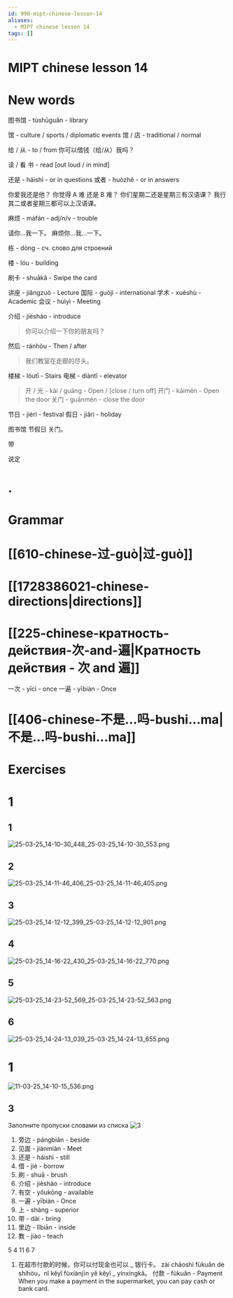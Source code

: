 ```yaml
---
id: 990-mipt-chinese-lesson-14
aliases:
  - MIPT chinese lesson 14
tags: []
---
```


# MIPT chinese lesson 14

# New words

图书馆 - túshūguǎn - library

馆 - culture / sports / diplomatic events
馆 / 店 - traditional / normal

给 / 从 - to / from
你可以借钱（给/从）我吗？

读 / 看 书 - read [out loud / in mind]

还是 - háishì - or in questions
或者 - huòzhě - or in answers

你爱我还是他？
你觉得 A 难 还是 B 难？
你们星期二还是星期三有汉语课？
我行其二或者星期三都可以上汉语课。

麻烦 - máfán - adj/n/v - trouble

请你...我一下。
麻烦你...我...一下。

栋 - dòng - сч. слово для строений

楼 - lóu - building

刷卡 - shuākǎ - Swipe the card

讲座 - jiǎngzuò - Lecture
国际 - guójì - international
学术 - xuéshù - Academic
会议 - huìyì - Meeting

介绍 - jièshào - introduce

> 你可以介绍一下你的朋友吗？

然后 - ránhòu - Then / after

> 我们教室在走廊的尽头。

楼梯 - lóutī - Stairs
电梯 - diàntī - elevator

> 开 / 光 - kāi / guāng - Open / [close / turn off]
> 开门 - kāimén - Open the door
> 关门 - guānmén - close the door

节日 - jiérì - festival
假日 - jiǎrì - holiday

图书馆 节假日 关门。

带

说定

# .

# Grammar

# [[610-chinese-过-guò|过-guò]]

# [[1728386021-chinese-directions|directions]]

# [[225-chinese-кратность-действия-次-and-遍|Кратность действия - 次 and 遍]]

一次 - yīcì - once
一遍 - yībiàn - Once

# [[406-chinese-不是...吗-bushi...ma|不是...吗-bushi...ma]]

# Exercises

# 1

## 1

![25-03-25_14-10-30_448_25-03-25_14-10-30_553.png](assets/imgs/25-03-25_14-10-30_448_25-03-25_14-10-30_553.png)

## 2

![25-03-25_14-11-46_406_25-03-25_14-11-46_405.png](assets/imgs/25-03-25_14-11-46_406_25-03-25_14-11-46_405.png)

## 3

![25-03-25_14-12-12_399_25-03-25_14-12-12_901.png](assets/imgs/25-03-25_14-12-12_399_25-03-25_14-12-12_901.png)

## 4

![25-03-25_14-16-22_430_25-03-25_14-16-22_770.png](assets/imgs/25-03-25_14-16-22_430_25-03-25_14-16-22_770.png)

## 5

![25-03-25_14-23-52_569_25-03-25_14-23-52_563.png](assets/imgs/25-03-25_14-23-52_569_25-03-25_14-23-52_563.png)

## 6

![25-03-25_14-24-13_039_25-03-25_14-24-13_655.png](assets/imgs/25-03-25_14-24-13_039_25-03-25_14-24-13_655.png)

# 1

![11-03-25_14-10-15_536.png](assets/imgs/11-03-25_14-10-15_536.png)

## 3

Заполните пропуски словами из списка
![3](assets/imgs/25-03-25_13-51-42_838_25-03-25_13-51-42_132.png)

1. 旁边 - pángbiān - beside
2. 见面 - jiànmiàn - Meet
3. 还是 - háishì - still
4. 借 - jiè - borrow
5. 刷 - shuā - brush
6. 介绍 - jièshào - introduce
7. 有空 - yǒukōng - available
8. 一遍 - yībiàn - Once
9. 上 - shàng - superior
10. 带 - dài - bring
11. 里边 - lǐbiān - inside
12. 教 - jiào - teach

<!---->

5
4
11
6
7

<!---->

1. 在超市付款的时候，你可以付现金也可以 _ 银行卡。
   zài chāoshì fùkuǎn de shíhòu，nǐ kěyǐ fùxiànjīn yě kěyǐ _ yínxíngkǎ。
   付款 - fùkuǎn - Payment
   When you make a payment in the supermarket, you can pay cash or bank card.
